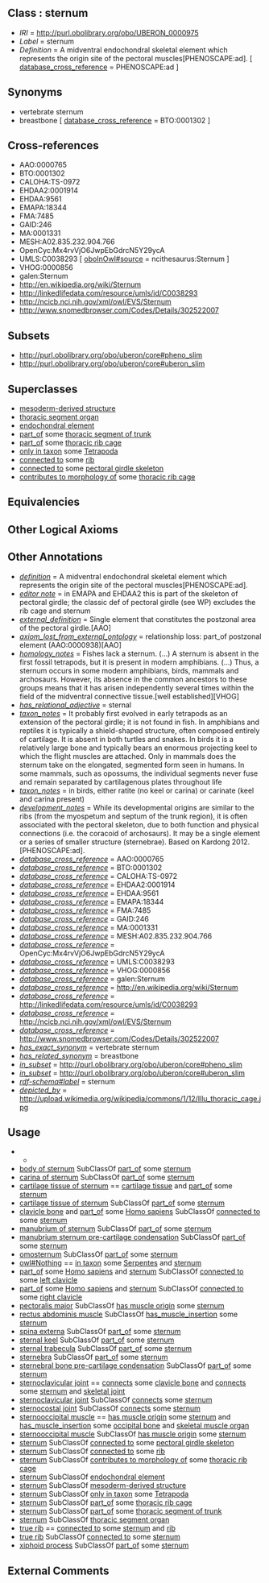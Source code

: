 
## Class : sternum

 * *IRI* = http://purl.obolibrary.org/obo/UBERON_0000975
 * *Label* = sternum
 * *Definition* = A midventral endochondral skeletal element which represents the origin site of the pectoral muscles[PHENOSCAPE:ad]. [ [database_cross_reference](../../ef/oboInOwl#hasDbXref.md) = PHENOSCAPE:ad ]

## Synonyms

 * vertebrate sternum
 * breastbone [ [database_cross_reference](../../ef/oboInOwl#hasDbXref.md) = BTO:0001302 ]

## Cross-references

 * AAO:0000765
 * BTO:0001302
 * CALOHA:TS-0972
 * EHDAA2:0001914
 * EHDAA:9561
 * EMAPA:18344
 * FMA:7485
 * GAID:246
 * MA:0001331
 * MESH:A02.835.232.904.766
 * OpenCyc:Mx4rvVjO6JwpEbGdrcN5Y29ycA
 * UMLS:C0038293 [ [oboInOwl#source](../../ce/oboInOwl#source.md) = ncithesaurus:Sternum ]
 * VHOG:0000856
 * galen:Sternum
 * http://en.wikipedia.org/wiki/Sternum
 * http://linkedlifedata.com/resource/umls/id/C0038293
 * http://ncicb.nci.nih.gov/xml/owl/EVS/Sternum
 * http://www.snomedbrowser.com/Codes/Details/302522007

## Subsets

 * http://purl.obolibrary.org/obo/uberon/core#pheno_slim
 * http://purl.obolibrary.org/obo/uberon/core#uberon_slim

## Superclasses

 * [mesoderm-derived structure](../../UBERON/20/UBERON_0004120.md)
 * [thoracic segment organ](../../UBERON/81/UBERON_0005181.md)
 * [endochondral element](../../UBERON/63/UBERON_0010363.md)
 * [part_of](../../BFO/50/BFO_0000050.md) some [thoracic segment of trunk](../../UBERON/15/UBERON_0000915.md)
 * [part_of](../../BFO/50/BFO_0000050.md) some [thoracic rib cage](../../UBERON/52/UBERON_0003252.md)
 * [only in taxon](../../RO/60/RO_0002160.md) some [Tetrapoda](../../NCBITaxon/23/NCBITaxon_32523.md)
 * [connected to](../../RO/70/RO_0002170.md) some [rib](../../UBERON/28/UBERON_0002228.md)
 * [connected to](../../RO/70/RO_0002170.md) some [pectoral girdle skeleton](../../UBERON/31/UBERON_0007831.md)
 * [contributes to morphology of](../../RO/33/RO_0002433.md) some [thoracic rib cage](../../UBERON/52/UBERON_0003252.md)

## Equivalencies


## Other Logical Axioms


## Other Annotations

 * *[definition](../../IAO/15/IAO_0000115.md)* = A midventral endochondral skeletal element which represents the origin site of the pectoral muscles[PHENOSCAPE:ad].
 * *[editor note](../../IAO/16/IAO_0000116.md)* = in EMAPA and EHDAA2 this is part of the skeleton of pectoral girdle; the classic def of pectoral girdle (see WP) excludes the rib cage and sternum
 * *[external_definition](../../UBPROP/01/UBPROP_0000001.md)* = Single element that constitutes the postzonal area of the pectoral girdle.[AAO]
 * *[axiom_lost_from_external_ontology](../../UBPROP/02/UBPROP_0000002.md)* = relationship loss: part_of postzonal element (AAO:0000938)[AAO]
 * *[homology_notes](../../UBPROP/03/UBPROP_0000003.md)* = Fishes lack a sternum. (...) A sternum is absent in the first fossil tetrapods, but it is present in modern amphibians. (...) Thus, a sternum occurs in some modern amphibians, birds, mammals and archosaurs. However, its absence in the common ancestors to these groups means that it has arisen independently several times within the field of the midventral connective tissue.[well established][VHOG]
 * *[has_relational_adjective](../../UBPROP/07/UBPROP_0000007.md)* = sternal
 * *[taxon_notes](../../UBPROP/08/UBPROP_0000008.md)* = It probably first evolved in early tetrapods as an extension of the pectoral girdle; it is not found in fish. In amphibians and reptiles it is typically a shield-shaped structure, often composed entirely of cartilage. It is absent in both turtles and snakes. In birds it is a relatively large bone and typically bears an enormous projecting keel to which the flight muscles are attached. Only in mammals does the sternum take on the elongated, segmented form seen in humans. In some mammals, such as opossums, the individual segments never fuse and remain separated by cartilagenous plates throughout life
 * *[taxon_notes](../../UBPROP/08/UBPROP_0000008.md)* = in birds, either ratite (no keel or carina) or carinate (keel and carina present)
 * *[development_notes](../../UBPROP/11/UBPROP_0000011.md)* = While its developmental origins are similar to the ribs (from the myospetum and septum of the trunk region), it is often associated with the pectoral skeleton, due to both function and physical connections (i.e. the coracoid of archosaurs). It may be a single element or a series of smaller structure (sternebrae). Based on Kardong 2012. [PHENOSCAPE:ad].
 * *[database_cross_reference](../../ef/oboInOwl#hasDbXref.md)* = AAO:0000765
 * *[database_cross_reference](../../ef/oboInOwl#hasDbXref.md)* = BTO:0001302
 * *[database_cross_reference](../../ef/oboInOwl#hasDbXref.md)* = CALOHA:TS-0972
 * *[database_cross_reference](../../ef/oboInOwl#hasDbXref.md)* = EHDAA2:0001914
 * *[database_cross_reference](../../ef/oboInOwl#hasDbXref.md)* = EHDAA:9561
 * *[database_cross_reference](../../ef/oboInOwl#hasDbXref.md)* = EMAPA:18344
 * *[database_cross_reference](../../ef/oboInOwl#hasDbXref.md)* = FMA:7485
 * *[database_cross_reference](../../ef/oboInOwl#hasDbXref.md)* = GAID:246
 * *[database_cross_reference](../../ef/oboInOwl#hasDbXref.md)* = MA:0001331
 * *[database_cross_reference](../../ef/oboInOwl#hasDbXref.md)* = MESH:A02.835.232.904.766
 * *[database_cross_reference](../../ef/oboInOwl#hasDbXref.md)* = OpenCyc:Mx4rvVjO6JwpEbGdrcN5Y29ycA
 * *[database_cross_reference](../../ef/oboInOwl#hasDbXref.md)* = UMLS:C0038293
 * *[database_cross_reference](../../ef/oboInOwl#hasDbXref.md)* = VHOG:0000856
 * *[database_cross_reference](../../ef/oboInOwl#hasDbXref.md)* = galen:Sternum
 * *[database_cross_reference](../../ef/oboInOwl#hasDbXref.md)* = http://en.wikipedia.org/wiki/Sternum
 * *[database_cross_reference](../../ef/oboInOwl#hasDbXref.md)* = http://linkedlifedata.com/resource/umls/id/C0038293
 * *[database_cross_reference](../../ef/oboInOwl#hasDbXref.md)* = http://ncicb.nci.nih.gov/xml/owl/EVS/Sternum
 * *[database_cross_reference](../../ef/oboInOwl#hasDbXref.md)* = http://www.snomedbrowser.com/Codes/Details/302522007
 * *[has_exact_synonym](../../ym/oboInOwl#hasExactSynonym.md)* = vertebrate sternum
 * *[has_related_synonym](../../ym/oboInOwl#hasRelatedSynonym.md)* = breastbone
 * *[in_subset](../../et/oboInOwl#inSubset.md)* = http://purl.obolibrary.org/obo/uberon/core#pheno_slim
 * *[in_subset](../../et/oboInOwl#inSubset.md)* = http://purl.obolibrary.org/obo/uberon/core#uberon_slim
 * *[rdf-schema#label](../../el/rdf-schema#label.md)* = sternum
 * *[depicted_by](../../depicted/by/depicted_by.md)* = http://upload.wikimedia.org/wikipedia/commons/1/12/Illu_thoracic_cage.jpg

## Usage

 * -
 * [body of sternum](../../UBERON/20/UBERON_0006820.md) SubClassOf [part_of](../../BFO/50/BFO_0000050.md) some [sternum](../../UBERON/75/UBERON_0000975.md)
 * [carina of sternum](../../UBERON/04/UBERON_0011604.md) SubClassOf [part_of](../../BFO/50/BFO_0000050.md) some [sternum](../../UBERON/75/UBERON_0000975.md)
 * [cartilage tissue of sternum](../../UBERON/98/UBERON_0000398.md) == [cartilage tissue](../../UBERON/18/UBERON_0002418.md) and [part_of](../../BFO/50/BFO_0000050.md) some [sternum](../../UBERON/75/UBERON_0000975.md)
 * [cartilage tissue of sternum](../../UBERON/98/UBERON_0000398.md) SubClassOf [part_of](../../BFO/50/BFO_0000050.md) some [sternum](../../UBERON/75/UBERON_0000975.md)
 * [clavicle bone](../../UBERON/05/UBERON_0001105.md) and [part_of](../../BFO/50/BFO_0000050.md) some [Homo sapiens](../../NCBITaxon/06/NCBITaxon_9606.md) SubClassOf [connected to](../../RO/70/RO_0002170.md) some [sternum](../../UBERON/75/UBERON_0000975.md)
 * [manubrium of sternum](../../UBERON/05/UBERON_0002205.md) SubClassOf [part_of](../../BFO/50/BFO_0000050.md) some [sternum](../../UBERON/75/UBERON_0000975.md)
 * [manubrium sternum pre-cartilage condensation](../../UBERON/01/UBERON_0011301.md) SubClassOf [part_of](../../BFO/50/BFO_0000050.md) some [sternum](../../UBERON/75/UBERON_0000975.md)
 * [omosternum](../../UBERON/59/UBERON_3000759.md) SubClassOf [part_of](../../BFO/50/BFO_0000050.md) some [sternum](../../UBERON/75/UBERON_0000975.md)
 * [owl#Nothing](../../ng/owl#Nothing.md) == [in taxon](../../RO/62/RO_0002162.md) some [Serpentes](../../NCBITaxon/70/NCBITaxon_8570.md) and [sternum](../../UBERON/75/UBERON_0000975.md)
 * [part_of](../../BFO/50/BFO_0000050.md) some [Homo sapiens](../../NCBITaxon/06/NCBITaxon_9606.md) and [sternum](../../UBERON/75/UBERON_0000975.md) SubClassOf [connected to](../../RO/70/RO_0002170.md) some [left clavicle](../../UBERON/56/UBERON_0008256.md)
 * [part_of](../../BFO/50/BFO_0000050.md) some [Homo sapiens](../../NCBITaxon/06/NCBITaxon_9606.md) and [sternum](../../UBERON/75/UBERON_0000975.md) SubClassOf [connected to](../../RO/70/RO_0002170.md) some [right clavicle](../../UBERON/55/UBERON_0008255.md)
 * [pectoralis major](../../UBERON/81/UBERON_0002381.md) SubClassOf [has muscle origin](../../RO/72/RO_0002372.md) some [sternum](../../UBERON/75/UBERON_0000975.md)
 * [rectus abdominis muscle](../../UBERON/82/UBERON_0002382.md) SubClassOf [has_muscle_insertion](../../RO/73/RO_0002373.md) some [sternum](../../UBERON/75/UBERON_0000975.md)
 * [spina externa](../../UBERON/58/UBERON_0018358.md) SubClassOf [part_of](../../BFO/50/BFO_0000050.md) some [sternum](../../UBERON/75/UBERON_0000975.md)
 * [sternal keel](../../UBERON/69/UBERON_4200069.md) SubClassOf [part_of](../../BFO/50/BFO_0000050.md) some [sternum](../../UBERON/75/UBERON_0000975.md)
 * [sternal trabecula](../../UBERON/24/UBERON_4200124.md) SubClassOf [part_of](../../BFO/50/BFO_0000050.md) some [sternum](../../UBERON/75/UBERON_0000975.md)
 * [sternebra](../../UBERON/08/UBERON_0002208.md) SubClassOf [part_of](../../BFO/50/BFO_0000050.md) some [sternum](../../UBERON/75/UBERON_0000975.md)
 * [sternebral bone pre-cartilage condensation](../../UBERON/95/UBERON_0006295.md) SubClassOf [part_of](../../BFO/50/BFO_0000050.md) some [sternum](../../UBERON/75/UBERON_0000975.md)
 * [sternoclavicular joint](../../UBERON/69/UBERON_0001469.md) == [connects](../../RO/76/RO_0002176.md) some [clavicle bone](../../UBERON/05/UBERON_0001105.md) and [connects](../../RO/76/RO_0002176.md) some [sternum](../../UBERON/75/UBERON_0000975.md) and [skeletal joint](../../UBERON/82/UBERON_0000982.md)
 * [sternoclavicular joint](../../UBERON/69/UBERON_0001469.md) SubClassOf [connects](../../RO/76/RO_0002176.md) some [sternum](../../UBERON/75/UBERON_0000975.md)
 * [sternocostal joint](../../UBERON/98/UBERON_0001998.md) SubClassOf [connects](../../RO/76/RO_0002176.md) some [sternum](../../UBERON/75/UBERON_0000975.md)
 * [sternooccipital muscle](../../UBERON/49/UBERON_0010949.md) == [has muscle origin](../../RO/72/RO_0002372.md) some [sternum](../../UBERON/75/UBERON_0000975.md) and [has_muscle_insertion](../../RO/73/RO_0002373.md) some [occipital bone](../../UBERON/76/UBERON_0001676.md) and [skeletal muscle organ](../../UBERON/92/UBERON_0014892.md)
 * [sternooccipital muscle](../../UBERON/49/UBERON_0010949.md) SubClassOf [has muscle origin](../../RO/72/RO_0002372.md) some [sternum](../../UBERON/75/UBERON_0000975.md)
 * [sternum](../../UBERON/75/UBERON_0000975.md) SubClassOf [connected to](../../RO/70/RO_0002170.md) some [pectoral girdle skeleton](../../UBERON/31/UBERON_0007831.md)
 * [sternum](../../UBERON/75/UBERON_0000975.md) SubClassOf [connected to](../../RO/70/RO_0002170.md) some [rib](../../UBERON/28/UBERON_0002228.md)
 * [sternum](../../UBERON/75/UBERON_0000975.md) SubClassOf [contributes to morphology of](../../RO/33/RO_0002433.md) some [thoracic rib cage](../../UBERON/52/UBERON_0003252.md)
 * [sternum](../../UBERON/75/UBERON_0000975.md) SubClassOf [endochondral element](../../UBERON/63/UBERON_0010363.md)
 * [sternum](../../UBERON/75/UBERON_0000975.md) SubClassOf [mesoderm-derived structure](../../UBERON/20/UBERON_0004120.md)
 * [sternum](../../UBERON/75/UBERON_0000975.md) SubClassOf [only in taxon](../../RO/60/RO_0002160.md) some [Tetrapoda](../../NCBITaxon/23/NCBITaxon_32523.md)
 * [sternum](../../UBERON/75/UBERON_0000975.md) SubClassOf [part_of](../../BFO/50/BFO_0000050.md) some [thoracic rib cage](../../UBERON/52/UBERON_0003252.md)
 * [sternum](../../UBERON/75/UBERON_0000975.md) SubClassOf [part_of](../../BFO/50/BFO_0000050.md) some [thoracic segment of trunk](../../UBERON/15/UBERON_0000915.md)
 * [sternum](../../UBERON/75/UBERON_0000975.md) SubClassOf [thoracic segment organ](../../UBERON/81/UBERON_0005181.md)
 * [true rib](../../UBERON/37/UBERON_0002237.md) == [connected to](../../RO/70/RO_0002170.md) some [sternum](../../UBERON/75/UBERON_0000975.md) and [rib](../../UBERON/28/UBERON_0002228.md)
 * [true rib](../../UBERON/37/UBERON_0002237.md) SubClassOf [connected to](../../RO/70/RO_0002170.md) some [sternum](../../UBERON/75/UBERON_0000975.md)
 * [xiphoid process](../../UBERON/07/UBERON_0002207.md) SubClassOf [part_of](../../BFO/50/BFO_0000050.md) some [sternum](../../UBERON/75/UBERON_0000975.md)

## External Comments

